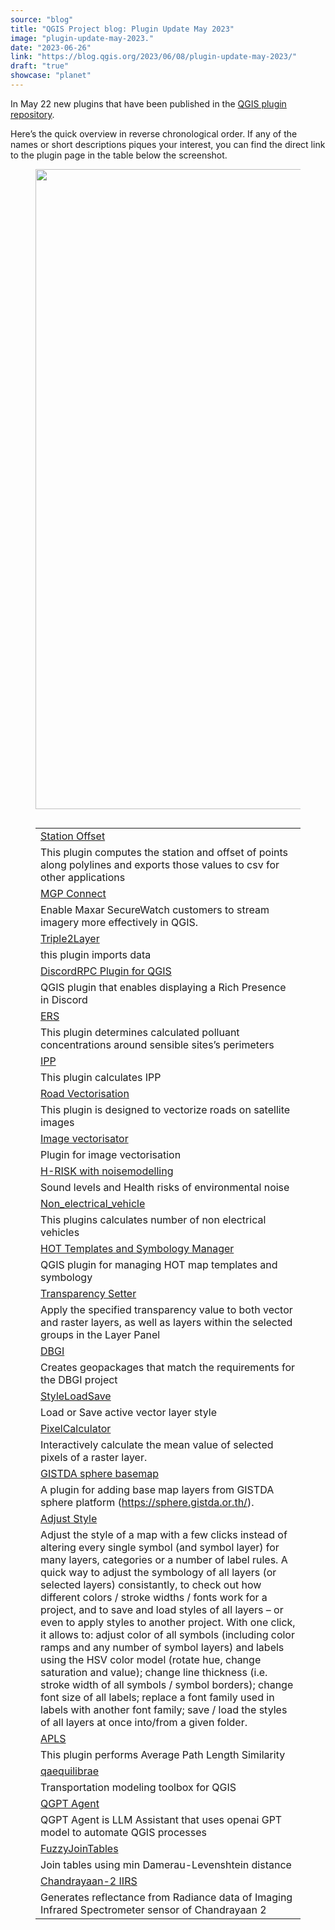 ```yaml
---
source: "blog"
title: "QGIS Project blog: Plugin Update May 2023"
image: "plugin-update-may-2023."
date: "2023-06-26"
link: "https://blog.qgis.org/2023/06/08/plugin-update-may-2023/"
draft: "true"
showcase: "planet"
---
```


<p>In May 22 new plugins that have been published in the <a href="https://plugins.qgis.org/plugins/">QGIS plugin repository</a>. </p>



<p>Here&#8217;s the quick overview in reverse chronological order. If any of the names or short descriptions piques your interest, you can find the direct link to the plugin page in the table below the screenshot.</p>



<figure class="wp-block-image size-large is-resized"><a href="https://qgisblog.files.wordpress.com/2023/06/image.png"><img data-attachment-id="2732" data-permalink="https://blog.qgis.org/2023/06/08/plugin-update-may-2023/image-6/" data-orig-file="https://qgisblog.files.wordpress.com/2023/06/image.png" data-orig-size="654,1177" data-comments-opened="0" data-image-meta="{&quot;aperture&quot;:&quot;0&quot;,&quot;credit&quot;:&quot;&quot;,&quot;camera&quot;:&quot;&quot;,&quot;caption&quot;:&quot;&quot;,&quot;created_timestamp&quot;:&quot;0&quot;,&quot;copyright&quot;:&quot;&quot;,&quot;focal_length&quot;:&quot;0&quot;,&quot;iso&quot;:&quot;0&quot;,&quot;shutter_speed&quot;:&quot;0&quot;,&quot;title&quot;:&quot;&quot;,&quot;orientation&quot;:&quot;0&quot;}" data-image-title="image" data-image-description="" data-image-caption="" data-medium-file="https://qgisblog.files.wordpress.com/2023/06/image.png?w=167" data-large-file="https://qgisblog.files.wordpress.com/2023/06/image.png?w=569" src="https://qgisblog.files.wordpress.com/2023/06/image.png?w=569" alt="" class="wp-image-2732" width="569" height="1024" srcset="https://qgisblog.files.wordpress.com/2023/06/image.png?w=569 569w, https://qgisblog.files.wordpress.com/2023/06/image.png?w=83 83w, https://qgisblog.files.wordpress.com/2023/06/image.png?w=167 167w, https://qgisblog.files.wordpress.com/2023/06/image.png 654w" sizes="(max-width: 569px) 100vw, 569px" /></a></figure>



<figure class="wp-block-image size-large"><a href="https://qgisblog.files.wordpress.com/2023/06/image-1.png"><img data-attachment-id="2733" data-permalink="https://blog.qgis.org/2023/06/08/plugin-update-may-2023/image-1-3/" data-orig-file="https://qgisblog.files.wordpress.com/2023/06/image-1.png" data-orig-size="634,1079" data-comments-opened="0" data-image-meta="{&quot;aperture&quot;:&quot;0&quot;,&quot;credit&quot;:&quot;&quot;,&quot;camera&quot;:&quot;&quot;,&quot;caption&quot;:&quot;&quot;,&quot;created_timestamp&quot;:&quot;0&quot;,&quot;copyright&quot;:&quot;&quot;,&quot;focal_length&quot;:&quot;0&quot;,&quot;iso&quot;:&quot;0&quot;,&quot;shutter_speed&quot;:&quot;0&quot;,&quot;title&quot;:&quot;&quot;,&quot;orientation&quot;:&quot;0&quot;}" data-image-title="image-1" data-image-description="" data-image-caption="" data-medium-file="https://qgisblog.files.wordpress.com/2023/06/image-1.png?w=176" data-large-file="https://qgisblog.files.wordpress.com/2023/06/image-1.png?w=602" src="https://qgisblog.files.wordpress.com/2023/06/image-1.png?w=602" alt="" class="wp-image-2733" srcset="https://qgisblog.files.wordpress.com/2023/06/image-1.png?w=602 602w, https://qgisblog.files.wordpress.com/2023/06/image-1.png?w=88 88w, https://qgisblog.files.wordpress.com/2023/06/image-1.png?w=176 176w, https://qgisblog.files.wordpress.com/2023/06/image-1.png 634w" sizes="(max-width: 602px) 100vw, 602px" /></a></figure>



<figure class="wp-block-table"><table><tbody><tr><td><a href="https://plugins.qgis.org/plugins/Station_Offset-main/">Station Offset</a></td></tr><tr><td>This plugin computes the station and offset of points along polylines and exports those values to csv for other applications</td></tr><tr><td><a href="https://plugins.qgis.org/plugins/MGP_Connect/">MGP Connect</a></td></tr><tr><td>Enable Maxar SecureWatch customers to stream imagery more effectively in QGIS.</td></tr><tr><td><a href="https://plugins.qgis.org/plugins/qgisparql-triple2layer-main/">Triple2Layer</a></td></tr><tr><td>this plugin imports data</td></tr><tr><td><a href="https://plugins.qgis.org/plugins/DiscordRPC-Plugin-for-QGIS/">DiscordRPC Plugin for QGIS</a></td></tr><tr><td>QGIS plugin that enables displaying a Rich Presence in Discord</td></tr><tr><td><a href="https://plugins.qgis.org/plugins/ers/">ERS</a></td></tr><tr><td>This plugin determines calculated polluant concentrations around sensible sites&#8217;s perimeters</td></tr><tr><td><a href="https://plugins.qgis.org/plugins/IPP/">IPP</a></td></tr><tr><td>This plugin calculates IPP</td></tr><tr><td><a href="https://plugins.qgis.org/plugins/road_vect/">Road Vectorisation</a></td></tr><tr><td>This plugin is designed to vectorize roads on satellite images</td></tr><tr><td><a href="https://plugins.qgis.org/plugins/image_vectorisator/">Image vectorisator</a></td></tr><tr><td>Plugin for image vectorisation</td></tr><tr><td><a href="https://plugins.qgis.org/plugins/hrisk-noisemodelling-master/">H-RISK with noisemodelling</a></td></tr><tr><td>Sound levels and Health risks of environmental noise</td></tr><tr><td><a href="https://plugins.qgis.org/plugins/non_electrical_vehicle/">Non_electrical_vehicle</a></td></tr><tr><td>This plugins calculates number of non electrical vehicles</td></tr><tr><td><a href="https://plugins.qgis.org/plugins/qgis_templates_symbology/">HOT Templates and Symbology Manager</a></td></tr><tr><td>QGIS plugin for managing HOT map templates and symbology</td></tr><tr><td><a href="https://plugins.qgis.org/plugins/transparency_setter/">Transparency Setter</a></td></tr><tr><td>Apply the specified transparency value to both vector and raster layers, as well as layers within the selected groups in the Layer Panel</td></tr><tr><td><a href="https://plugins.qgis.org/plugins/gpkg_creator/">DBGI</a></td></tr><tr><td>Creates geopackages that match the requirements for the DBGI project</td></tr><tr><td><a href="https://plugins.qgis.org/plugins/StyleLoadSave/">StyleLoadSave</a></td></tr><tr><td>Load or Save active vector layer style</td></tr><tr><td><a href="https://plugins.qgis.org/plugins/pixel_calculator/">PixelCalculator</a></td></tr><tr><td>Interactively calculate the mean value of selected pixels of a raster layer.</td></tr><tr><td><a href="https://plugins.qgis.org/plugins/gistda_sphere_basemap/">GISTDA sphere basemap</a></td></tr><tr><td>A plugin for adding base map layers from GISTDA sphere platform (<a href="https://sphere.gistda.or.th/">https://sphere.gistda.or.th/</a>).</td></tr><tr><td><a href="https://plugins.qgis.org/plugins/qgis_adjust_style/">Adjust Style</a></td></tr><tr><td>Adjust the style of a map with a few clicks instead of altering every single symbol (and symbol layer) for many layers, categories or a number of label rules. A quick way to adjust the symbology of all layers (or selected layers) consistantly, to check out how different colors / stroke widths / fonts work for a project, and to save and load styles of all layers – or even to apply styles to another project. With one click, it allows to: adjust color of all symbols (including color ramps and any number of symbol layers) and labels using the HSV color model (rotate hue, change saturation and value); change line thickness (i.e. stroke width of all symbols / symbol borders); change font size of all labels; replace a font family used in labels with another font family; save / load the styles of all layers at once into/from a given folder.</td></tr><tr><td><a href="https://plugins.qgis.org/plugins/APLS_Plugin_release/">APLS</a></td></tr><tr><td>This plugin performs Average Path Length Similarity</td></tr><tr><td><a href="https://plugins.qgis.org/plugins/qaequilibrae/">qaequilibrae</a></td></tr><tr><td>Transportation modeling toolbox for QGIS</td></tr><tr><td><a href="https://plugins.qgis.org/plugins/qgpt_agent_release/">QGPT Agent</a></td></tr><tr><td>QGPT Agent is LLM Assistant that uses openai GPT model to automate QGIS processes</td></tr><tr><td><a href="https://plugins.qgis.org/plugins/fuzzy_join/">FuzzyJoinTables</a></td></tr><tr><td>Join tables using min Damerau-Levenshtein distance</td></tr><tr><td><a href="https://plugins.qgis.org/plugins/thermal/">Chandrayaan-2 IIRS</a></td></tr><tr><td>Generates reflectance from Radiance data of Imaging Infrared Spectrometer sensor of Chandrayaan 2</td></tr></tbody></table></figure>
